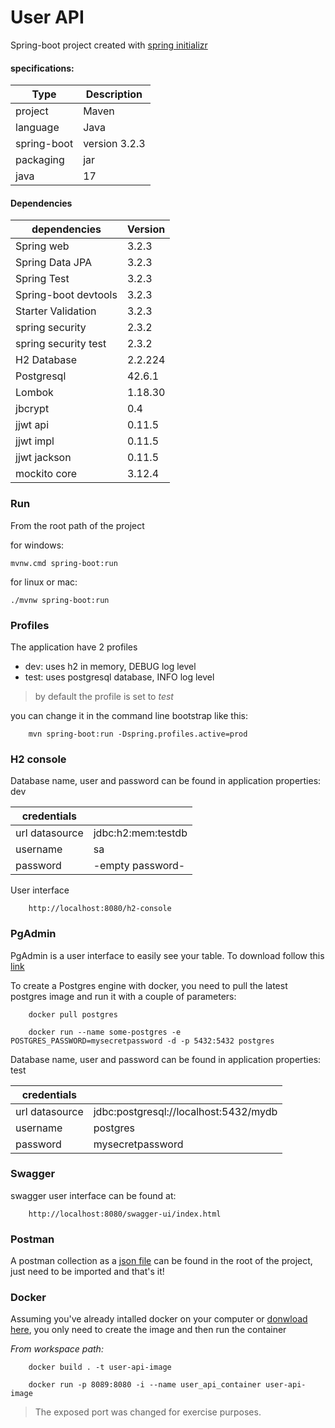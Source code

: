 # User API

Spring-boot project created with [spring initializr](https://start.spring.io/)
#### specifications:

| Type          | Description   |
| ------------- | ------------- |
|project        | Maven         |
|language       | Java          |
|spring-boot    | version 3.2.3 |
|packaging      | jar           |
|java           | 17            |

#### Dependencies

|dependencies           | Version   |
| --------------------- | --------- |
| Spring web            | 3.2.3     |
| Spring Data JPA       | 3.2.3     |
| Spring Test           | 3.2.3     |
| Spring-boot devtools  | 3.2.3     |
| Starter Validation    | 3.2.3     |
| spring security       | 2.3.2     |
| spring security test  | 2.3.2     |
| H2 Database           | 2.2.224   |
| Postgresql            | 42.6.1    |
| Lombok                | 1.18.30   |
| jbcrypt               | 0.4       |
| jjwt api              | 0.11.5    |
| jjwt impl             | 0.11.5    |
| jjwt jackson          | 0.11.5    |
| mockito core          | 3.12.4    |

### Run
From the root path of the project

for windows:
```
mvnw.cmd spring-boot:run
```
for linux or mac:
```
./mvnw spring-boot:run
```

### Profiles

The application have 2 profiles

- dev: uses h2 in memory, DEBUG log level
- test: uses postgresql database, INFO log level

> by default the profile is set to _test_

you can change it in the command line bootstrap like this:
```
	mvn spring-boot:run -Dspring.profiles.active=prod
```

### H2 console

Database name, user and password can be found in application properties: dev

| credentials           |                    |
| --------------------- | ------------------ |
| url datasource        | jdbc:h2:mem:testdb |
| username              | sa                 |
| password              | -empty password-   |

User interface

```
	http://localhost:8080/h2-console
```


### PgAdmin

PgAdmin is a user interface to easily see your table. To download follow this [link](https://www.pgadmin.org/download/)

To create a Postgres engine with docker, you need to pull the latest postgres image and run it with a couple of parameters:

```
	docker pull postgres
	
	docker run --name some-postgres -e POSTGRES_PASSWORD=mysecretpassword -d -p 5432:5432 postgres
```

Database name, user and password can be found in application properties: test

| credentials           |                    |
| --------------------- | ------------------ |
| url datasource        | jdbc:postgresql://localhost:5432/mydb |
| username              | postgres           |
| password              | mysecretpassword   |

### Swagger

swagger user interface can be found at:

```
	http://localhost:8080/swagger-ui/index.html
```


### Postman

A postman collection as a [json file](UserApi.postman_collection.json)  can be found in the root of the project, just need to be imported and that's it!


### Docker

Assuming you've already intalled docker on your computer or [donwload here](https://www.docker.com/products/docker-desktop/), you only need to create the image and then run the container

_From workspace path:_
```
	docker build . -t user-api-image
```

```
	docker run -p 8089:8080 -i --name user_api_container user-api-image
```

> The exposed port was changed for exercise purposes.